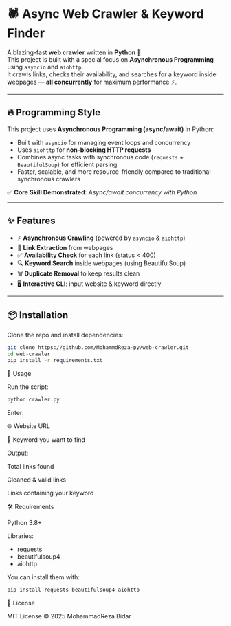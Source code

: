 # 🕷️ Async Web Crawler & Keyword Finder

A blazing-fast **web crawler** written in **Python** 🚀  
This project is built with a special focus on **Asynchronous Programming** using `asyncio` and `aiohttp`.  
It crawls links, checks their availability, and searches for a keyword inside webpages — **all concurrently** for maximum performance ⚡.  

---

## 🔥 Programming Style
This project uses **Asynchronous Programming (async/await)** in Python:  
- Built with `asyncio` for managing event loops and concurrency  
- Uses `aiohttp` for **non-blocking HTTP requests**  
- Combines async tasks with synchronous code (`requests` + `BeautifulSoup`) for efficient parsing  
- Faster, scalable, and more resource-friendly compared to traditional synchronous crawlers  

✅ **Core Skill Demonstrated**: *Async/await concurrency with Python* 

---

## ✨ Features
- ⚡ **Asynchronous Crawling** (powered by `asyncio` & `aiohttp`)
- 🔗 **Link Extraction** from webpages
- ✅ **Availability Check** for each link (status < 400)
- 🔍 **Keyword Search** inside webpages (using BeautifulSoup)
- 🗑 **Duplicate Removal** to keep results clean
- 🖥 **Interactive CLI**: input website & keyword directly

---

## 📦 Installation
Clone the repo and install dependencies:

```bash
git clone https://github.com/MohammdReza-py/web-crawler.git
cd web-crawler
pip install -r requirements.txt
```

🚀 Usage

Run the script:
```bash
python crawler.py
```

Enter:

🌐 Website URL

🔑 Keyword you want to find

Output:

Total links found

Cleaned & valid links

Links containing your keyword

🛠 Requirements

Python 3.8+

Libraries:
- requests
- beautifulsoup4
- aiohttp

You can install them with:
```bash
pip install requests beautifulsoup4 aiohttp
```

📜 License

MIT License © 2025 MohammadReza Bidar
